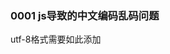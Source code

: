 ### 0001 js导致的中文编码乱码问题

utf-8格式需要如此添加<script charset="UTF-8"><script/>，gbk则不需要

### 0002 js中<text>字体颜色设置

标签中字体的颜色用fill来设置